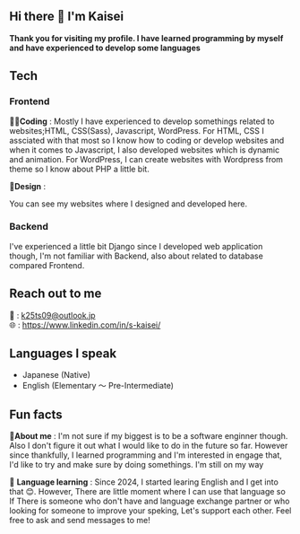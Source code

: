 ## Hi there 👋 I'm Kaisei
**Thank you for visiting my profile. I have learned programming by myself and have experienced to develop some languages**

## Tech
### Frontend
**👨‍💻Coding** : Mostly I have experienced to develop somethings related to websites;HTML, CSS(Sass), Javascript, WordPress. For HTML, CSS I assciated with that most so I know how to coding or develop websites and when it comes to Javascript, I also developed websites which is dynamic and animation. For WordPress, I can create websites with Wordpress from theme so I know about PHP a little bit.  

**🎨Design** : 

You can see my websites where I designed and developed here. 

### Backend
I've experienced a little bit Django since I developed web application though, I'm not familiar with Backend, also about related to database compared Frontend.

## Reach out to me
📩 : k25ts09@outlook.jp  
🌐 : https://www.linkedin.com/in/s-kaisei/


## Languages I speak
- Japanese (Native)  
- English (Elementary ～ Pre-Intermediate) 
  


## Fun facts
🙋**About me** : I'm not sure if my biggest is to be a software enginner though. Also I don't figure it out what I would like to do in the future so far. However since thankfully, I learned programming and I'm interested in engage that, I'd like to try and make sure by doing somethings. I'm still on my way  

🌱 **Language learning** : Since 2024, I started learing English and I get into that 😊. However, There are little moment where I can use that language so If There is someone who don't have and language exchange partner or who looking for someone to improve your speking, Let's support each other. Feel free to ask and send messages to me!

<!--
**k-datacloud/k-datacloud** is a ✨ _special_ ✨ repository because its `README.md` (this file) appears on your GitHub profile.

Here are some ideas to get you started:

- 🔭 I’m currently working on ...
- 🌱 I’m currently learning ...
- 👯 I’m looking to collaborate on ...
- 🤔 I’m looking for help with ...
- 💬 Ask me about ...
- 📫 How to reach me: ...
- 😄 Pronouns: ...
- ⚡ Fun fact: ...
-->
